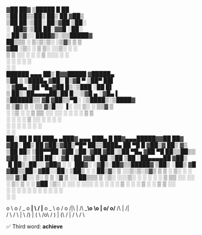 
▓██   ██▓ ▒█████   █    ██                                             
 ▒██  ██▒▒██▒  ██▒ ██  ▓██▒                                            
  ▒██ ██░▒██░  ██▒▓██  ▒██░                                            
  ░ ▐██▓░▒██   ██░▓▓█  ░██░                                            
  ░ ██▒▓░░ ████▓▒░▒▒█████▓                                             
   ██▒▒▒ ░ ▒░▒░▒░ ░▒▓▒ ▒ ▒                                             
 ▓██ ░▒░   ░ ▒ ▒░ ░░▒░ ░ ░                                             
 ▒ ▒ ░░  ░ ░ ░ ▒   ░░░ ░ ░                                             
 ░ ░         ░ ░     ░                                                 
 ░ ░                                                                   
  ██████  ▄▄▄    ██▒   █▓▓█████ ▓█████▄                                
▒██    ▒ ▒████▄ ▓██░   █▒▓█   ▀ ▒██▀ ██▌                               
░ ▓██▄   ▒██  ▀█▄▓██  █▒░▒███   ░██   █▌                               
  ▒   ██▒░██▄▄▄▄██▒██ █░░▒▓█  ▄ ░▓█▄   ▌                               
▒██████▒▒ ▓█   ▓██▒▒▀█░  ░▒████▒░▒████▓                                
▒ ▒▓▒ ▒ ░ ▒▒   ▓▒█░░ ▐░  ░░ ▒░ ░ ▒▒▓  ▒                                
░ ░▒  ░ ░  ▒   ▒▒ ░░ ░░   ░ ░  ░ ░ ▒  ▒                                
░  ░  ░    ░   ▒     ░░     ░    ░ ░  ░                                
      ░        ░  ░   ░     ░  ░   ░                                   
                     ░           ░                                     
 ██░ ██  █    ██  ███▄ ▄███▓ ▄▄▄       ███▄    █  ██▓▄▄▄█████▓▓██   ██▓
▓██░ ██▒ ██  ▓██▒▓██▒▀█▀ ██▒▒████▄     ██ ▀█   █ ▓██▒▓  ██▒ ▓▒ ▒██  ██▒
▒██▀▀██░▓██  ▒██░▓██    ▓██░▒██  ▀█▄  ▓██  ▀█ ██▒▒██▒▒ ▓██░ ▒░  ▒██ ██░
░▓█ ░██ ▓▓█  ░██░▒██    ▒██ ░██▄▄▄▄██ ▓██▒  ▐▌██▒░██░░ ▓██▓ ░   ░ ▐██▓░
░▓█▒░██▓▒▒█████▓ ▒██▒   ░██▒ ▓█   ▓██▒▒██░   ▓██░░██░  ▒██▒ ░   ░ ██▒▓░
 ▒ ░░▒░▒░▒▓▒ ▒ ▒ ░ ▒░   ░  ░ ▒▒   ▓▒█░░ ▒░   ▒ ▒ ░▓    ▒ ░░      ██▒▒▒ 
 ▒ ░▒░ ░░░▒░ ░ ░ ░  ░      ░  ▒   ▒▒ ░░ ░░   ░ ▒░ ▒ ░    ░     ▓██ ░▒░ 
 ░  ░░ ░ ░░░ ░ ░ ░      ░     ░   ▒      ░   ░ ░  ▒ ░  ░       ▒ ▒ ░░  
 ░  ░  ░   ░            ░         ░  ░         ░  ░            ░ ░     
                                                               ░ ░     

 o  \ o / _ o       __|   \ /    |__      o _ \ o /  o
 /|\   |    /\  ___\o  \o   |   o/   o/__  /\    |   /|\
 / \  / \  | \ /)  |   ( \ /o\ / )   |  (\ / |  / \  / \


✅ Third word: **achieve**                                                              